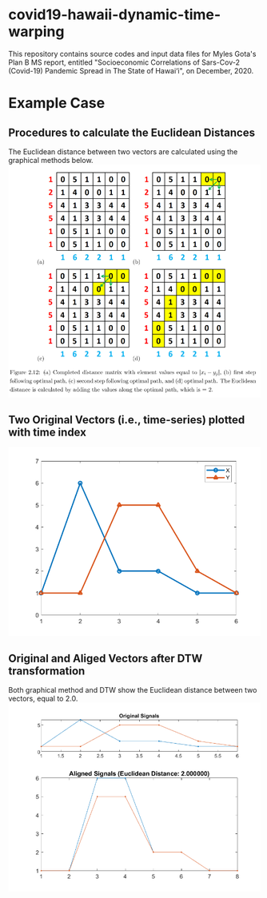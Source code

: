 # covid19-hawaii-dynamic-time-warping
This repository contains source codes and input data files for Myles Gota's Plan B MS report, entitled "Socioeconomic Correlations of Sars-Cov-2 (Covid-19) Pandemic Spread in The State of Hawai‘i", on December, 2020.

# Example Case
## Procedures to calculate the Euclidean Distances
The Euclidean distance between two vectors are calculated using the graphical methods below. 
![How to calculate the Euclidean distance between two time-series (vectors)](https://github.com/enphysoft/covid19-hawaii-dynamic-time-warping/blob/main/img/dwt-example.png)


## Two Original Vectors (i.e., time-series) plotted with time index
![Two original vectors plotted with the index.](https://github.com/enphysoft/covid19-hawaii-dynamic-time-warping/blob/main/img/fig.Vectors.png)

 
## Original and Aliged Vectors after DTW transformation 
Both graphical method and DTW show the Euclidean distance between two vectors, equal to 2.0.
![Original and aliged vectors after dtw transformation](https://github.com/enphysoft/covid19-hawaii-dynamic-time-warping/blob/main/img/fig.ExampleDTW.png)

